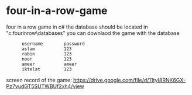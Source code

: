 # four-in-a-row-game
four in a row game in c#
the database should be located in  "c\:fourinrow\databases" 
you can downlaod the game with the database

          username        password
          aslam           123
          rabin           123
          noor            123
          ameer           ameer
          iktelat         123
          
screen record of the game:
https://drive.google.com/file/d/11tyI8RNK6GX-Pz7vudGT5SUTWBUf2xh4/view
